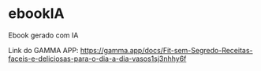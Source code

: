 # ebookIA
Ebook gerado com IA

Link do GAMMA APP:
https://gamma.app/docs/Fit-sem-Segredo-Receitas-faceis-e-deliciosas-para-o-dia-a-dia-vasos1sj3nhhy6f
